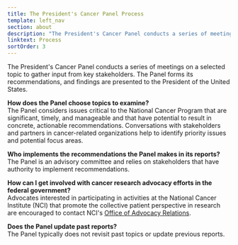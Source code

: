 ```yaml
---
title: The President's Cancer Panel Process
template: left_nav
section: about
description: "The President's Cancer Panel conducts a series of meetings on a selected topic to gather input from key stakeholders."
linktext: Process
sortOrder: 3
---
```


The President's Cancer Panel conducts a series of meetings on a selected topic to gather input from key stakeholders. The Panel forms its recommendations, and findings are presented to the President of the United States.

**How does the Panel choose topics to examine?** \
The Panel considers issues critical to the National Cancer Program that are significant, timely, and manageable and that have potential to result in concrete, actionable recommendations. Conversations with stakeholders and partners in cancer-related organizations help to identify priority issues and potential focus areas.

**Who implements the recommendations the Panel makes in its reports?** \
The Panel is an advisory committee and relies on stakeholders that have authority to implement recommendations.

**How can I get involved with cancer research advocacy efforts in the federal government?** \
Advocates interested in participating in activities at the National Cancer Institute (NCI) that promote the collective patient perspective in research are encouraged to contact NCI's [Office of Advocacy Relations](https://www.cancer.gov/about-nci/organization/oar).

**Does the Panel update past reports?** \
The Panel typically does not revisit past topics or update previous reports.
